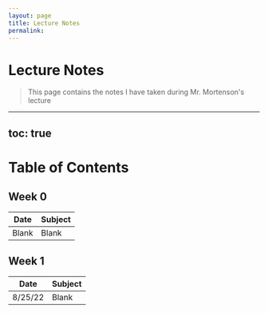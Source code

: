 ```yaml
---
layout: page
title: Lecture Notes
permalink: 
---
```

# Lecture Notes

>This page contains the notes I have taken during Mr. Mortenson's lecture

---
toc: true
---
# Table of Contents

## Week 0

| Date | Subject |
|-|-|
| Blank | Blank |

## Week 1

| Date | Subject |
|-|-|
| 8/25/22 | Blank |